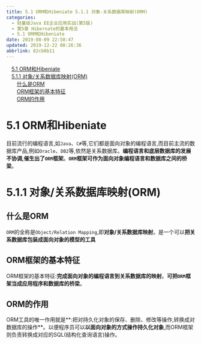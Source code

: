 ```yaml
---
title: 5.1 ORM和Hibeniate 5.1.1 对象-关系数据库映射(ORM)
categories: 
  - 轻量级Java EE企业应用实战(第5版)
  - 第5章 Hibernate的基本用法
  - 5.1 ORM和Hibeniate
date: 2019-08-09 22:58:47
updated: 2019-12-22 08:26:36
abbrlink: 82cb0b11
---
```

<div id='my_toc'><a href="/JavaReadingNotes/82cb0b11/#5-1-ORM和Hibeniate" class="header_1">5.1 ORM和Hibeniate</a><br><a href="/JavaReadingNotes/82cb0b11/#5-1-1-对象/关系数据库映射-ORM" class="header_1">5.1.1 对象/关系数据库映射(ORM)</a><br><a href="/JavaReadingNotes/82cb0b11/#什么是ORM" class="header_2">什么是ORM</a><br><a href="/JavaReadingNotes/82cb0b11/#ORM框架的基本特征" class="header_2">ORM框架的基本特征</a><br><a href="/JavaReadingNotes/82cb0b11/#ORM的作用" class="header_2">ORM的作用</a><br></div>
<style>.header_1{margin-left: 1em;}.header_2{margin-left: 2em;}.header_3{margin-left: 3em;}.header_4{margin-left: 4em;}.header_5{margin-left: 5em;}.header_6{margin-left: 6em;}</style>
<!--more-->
<script>if (navigator.platform.search('arm')==-1){document.getElementById('my_toc').style.display = 'none';}var e,p = document.getElementsByTagName('p');while (p.length>0) {e = p[0];e.parentElement.removeChild(e);}</script>

<!--end-->
<!--SSTStart-->
# 5.1 ORM和Hibeniate #
目前流行的编程语言,如`Java`、`C#`等,它们都是面向对象的编程语言,而目前主流的数据库产品,例如`Oracle`、`DB2`等,依然是关系数据库。**编程语言和底层数据库的发展不协调,催生出了`ORM`框架**。**`ORM`框架可作为面向对象编程语言和数据库之间的桥梁**。
# 5.1.1 对象/关系数据库映射(ORM) #
## 什么是ORM ##
`ORM`的全称是`Object/Relation Mapping`,即**对象/关系数据库映射**。是一个可以**把关系数据库包装成面向对象的模型的工具**
## ORM框架的基本特征 ##
ORM框架的基本特征:**完成面向对象的编程语言到关系数据库的映射**。**可把`ORM`框架当成应用程序和数据库的桥梁**。
## ORM的作用 ##
ORM工具的唯一作用就是**:把对持久化对象的保存、删除、修改等操作,转换成对数据库的操作**。以便程序员可以**以面向对象的方式操作持久化对象**,而ORM框架则负责转换成对应的SQL(结构化查询语言)操作。
<!--SSTStop-->

